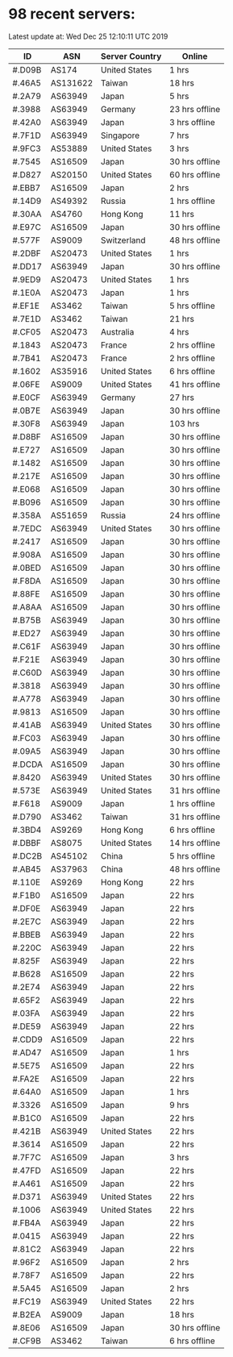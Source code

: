 # 98 recent servers:

Latest update at: Wed Dec 25 12:10:11 UTC 2019

| ID | ASN | Server Country | Online |
| -- | --- | -------------- | ------ |
| #.D09B | AS174 | United States | 1 hrs |
| #.46A5 | AS131622 | Taiwan | 18 hrs |
| #.2A79 | AS63949 | Japan | 5 hrs |
| #.3988 | AS63949 | Germany | 23 hrs offline |
| #.42A0 | AS63949 | Japan | 3 hrs offline |
| #.7F1D | AS63949 | Singapore | 7 hrs |
| #.9FC3 | AS53889 | United States | 3 hrs |
| #.7545 | AS16509 | Japan | 30 hrs offline |
| #.D827 | AS20150 | United States | 60 hrs offline |
| #.EBB7 | AS16509 | Japan | 2 hrs |
| #.14D9 | AS49392 | Russia | 1 hrs offline |
| #.30AA | AS4760 | Hong Kong | 11 hrs |
| #.E97C | AS16509 | Japan | 30 hrs offline |
| #.577F | AS9009 | Switzerland | 48 hrs offline |
| #.2DBF | AS20473 | United States | 1 hrs |
| #.DD17 | AS63949 | Japan | 30 hrs offline |
| #.9ED9 | AS20473 | United States | 1 hrs |
| #.1E0A | AS20473 | Japan | 1 hrs |
| #.EF1E | AS3462 | Taiwan | 5 hrs offline |
| #.7E1D | AS3462 | Taiwan | 21 hrs |
| #.CF05 | AS20473 | Australia | 4 hrs |
| #.1843 | AS20473 | France | 2 hrs offline |
| #.7B41 | AS20473 | France | 2 hrs offline |
| #.1602 | AS35916 | United States | 6 hrs offline |
| #.06FE | AS9009 | United States | 41 hrs offline |
| #.E0CF | AS63949 | Germany | 27 hrs |
| #.0B7E | AS63949 | Japan | 30 hrs offline |
| #.30F8 | AS63949 | Japan | 103 hrs |
| #.D8BF | AS16509 | Japan | 30 hrs offline |
| #.E727 | AS16509 | Japan | 30 hrs offline |
| #.1482 | AS16509 | Japan | 30 hrs offline |
| #.217E | AS16509 | Japan | 30 hrs offline |
| #.E068 | AS16509 | Japan | 30 hrs offline |
| #.B096 | AS16509 | Japan | 30 hrs offline |
| #.358A | AS51659 | Russia | 24 hrs offline |
| #.7EDC | AS63949 | United States | 30 hrs offline |
| #.2417 | AS16509 | Japan | 30 hrs offline |
| #.908A | AS16509 | Japan | 30 hrs offline |
| #.0BED | AS16509 | Japan | 30 hrs offline |
| #.F8DA | AS16509 | Japan | 30 hrs offline |
| #.88FE | AS16509 | Japan | 30 hrs offline |
| #.A8AA | AS16509 | Japan | 30 hrs offline |
| #.B75B | AS63949 | Japan | 30 hrs offline |
| #.ED27 | AS63949 | Japan | 30 hrs offline |
| #.C61F | AS63949 | Japan | 30 hrs offline |
| #.F21E | AS63949 | Japan | 30 hrs offline |
| #.C60D | AS63949 | Japan | 30 hrs offline |
| #.3818 | AS63949 | Japan | 30 hrs offline |
| #.A778 | AS63949 | Japan | 30 hrs offline |
| #.9813 | AS16509 | Japan | 30 hrs offline |
| #.41AB | AS63949 | United States | 30 hrs offline |
| #.FC03 | AS63949 | Japan | 30 hrs offline |
| #.09A5 | AS63949 | Japan | 30 hrs offline |
| #.DCDA | AS16509 | Japan | 30 hrs offline |
| #.8420 | AS63949 | United States | 30 hrs offline |
| #.573E | AS63949 | United States | 31 hrs offline |
| #.F618 | AS9009 | Japan | 1 hrs offline |
| #.D790 | AS3462 | Taiwan | 31 hrs offline |
| #.3BD4 | AS9269 | Hong Kong | 6 hrs offline |
| #.DBBF | AS8075 | United States | 14 hrs offline |
| #.DC2B | AS45102 | China | 5 hrs offline |
| #.AB45 | AS37963 | China | 48 hrs offline |
| #.110E | AS9269 | Hong Kong | 22 hrs |
| #.F1B0 | AS16509 | Japan | 22 hrs |
| #.DF0E | AS63949 | Japan | 22 hrs |
| #.2E7C | AS63949 | Japan | 22 hrs |
| #.BBEB | AS63949 | Japan | 22 hrs |
| #.220C | AS63949 | Japan | 22 hrs |
| #.825F | AS63949 | Japan | 22 hrs |
| #.B628 | AS16509 | Japan | 22 hrs |
| #.2E74 | AS63949 | Japan | 22 hrs |
| #.65F2 | AS63949 | Japan | 22 hrs |
| #.03FA | AS63949 | Japan | 22 hrs |
| #.DE59 | AS63949 | Japan | 22 hrs |
| #.CDD9 | AS16509 | Japan | 22 hrs |
| #.AD47 | AS16509 | Japan | 1 hrs |
| #.5E75 | AS16509 | Japan | 22 hrs |
| #.FA2E | AS16509 | Japan | 22 hrs |
| #.64A0 | AS16509 | Japan | 1 hrs |
| #.3326 | AS16509 | Japan | 9 hrs |
| #.B1C0 | AS16509 | Japan | 22 hrs |
| #.421B | AS63949 | United States | 22 hrs |
| #.3614 | AS16509 | Japan | 22 hrs |
| #.7F7C | AS16509 | Japan | 3 hrs |
| #.47FD | AS16509 | Japan | 22 hrs |
| #.A461 | AS16509 | Japan | 22 hrs |
| #.D371 | AS63949 | United States | 22 hrs |
| #.1006 | AS63949 | United States | 22 hrs |
| #.FB4A | AS63949 | Japan | 22 hrs |
| #.0415 | AS63949 | Japan | 22 hrs |
| #.81C2 | AS63949 | Japan | 22 hrs |
| #.96F2 | AS16509 | Japan | 2 hrs |
| #.78F7 | AS16509 | Japan | 22 hrs |
| #.5A45 | AS16509 | Japan | 2 hrs |
| #.FC19 | AS63949 | United States | 22 hrs |
| #.B2EA | AS9009 | Japan | 18 hrs |
| #.8E06 | AS16509 | Japan | 30 hrs offline |
| #.CF9B | AS3462 | Taiwan | 6 hrs offline |

